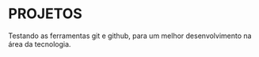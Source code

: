 # PROJETOS
 Testando as ferramentas git e github, para um melhor desenvolvimento na área da tecnologia. 

